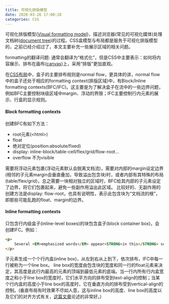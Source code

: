 ```yaml
---
title: 可视化排版模型
date: 2020-03-26 17:00:28
categories: CSS
---
```


可视化排版模型([Visual formatting model](https://www.w3.org/TR/CSS2/visuren.html))，描述浏览器(常见的可视化媒体)处理文档树([document tree](https://www.w3.org/TR/CSS2/conform.html#doctree))的过程。CSS盒模型与布局都是服务于可视化排版模型的，之前已经介绍过了，本文主要补充一些展示区域的相关问题。

formatting的翻译问题: 通常会翻译为“格式化”，但是CSS中主要表示：如何将内容展示、排布在画布([canvas](https://www.w3.org/TR/CSS2/intro.html#the-canvas))上，采用“排版”更加直观。

在[CSS布局](/blog/layout)中，盒子的主要排布规则是normal flow，更具体的讲，normal flow中的盒子还处于相应的formatting context(排版区域)中，有Block/Inline formatting contexts(BFC/IFC)。这主要是为了解决盒子在流中的一些边界问题，例如BFC主要控制块级区域中margin、浮动的界限；IFC主要控制行内元素的展示、行盒的显示规则。

<!-- more -->

#### Block formatting contexts
创建BFC有如下方法：
- root元素(\<html>)
- float
- 绝对定位(position:absolute/fixed)
- display: inline-block/table-cell/flex/grid/flow-root...
- overflow 不为visible

需要将浮动元素包裹(浮动元素默认会脱离文档流)，需要对内部的margin设定边界(相邻的子元素margin会垂直叠加，导致溢出包含块)时，或者内部有其特殊的布局(table/flex/grid)，总之需要一块相对独立的区域时，BFC给其内部的子元素设定了边界，将它们包裹起来，避免一些副作用溢出此区域。
比较好的、无副作用的创建方法是display: flow-root，也具有说明性，表示此包含块为“文档流的根”，即那些可能乱跑的float、margin的边界。


#### Inline formatting contexts
只包含行内级盒子(inline-level boxes)的块包含盒子(block container box)，会创建IFC。例如：
``` html
<p>
    Several <EM>emphasized words</EM> appear<STRONG>in this</STRONG> sentence, dear.
</p>
```
子元素生成一个个行内盒(inline box)，从左到右从上到下，依次排布，IFC中每一行被称为一个line box。
line box的宽度由包含块的宽度和同一行的float元素来决定，其高度是此行内最高的元素的顶端到最低元素的底端。当一行内所有行内盒宽度之和小于line box的宽度时，它们水平方向的排布受到text-align的控制；当某个行内盒的高度小于line box的高度时，它在垂直方向的排布受到vertical-align的控制。(垂直布局有时效果不尽如人意，这与inline box的高度、line box的高度以及它们的对齐方式有关，[这篇文章](http://iamvdo.me/en/blog/css-font-metrics-line-height-and-vertical-align)论述的非常好。)